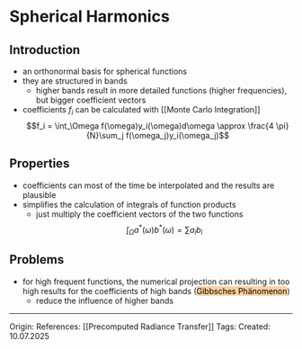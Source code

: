 # Spherical Harmonics

## Introduction

- an orthonormal basis for spherical functions
- they are structured in bands
	- higher bands result in more detailed functions (higher frequencies), but bigger coefficient vectors
- coefficients $f_i$ can be calculated with [[Monte Carlo Integration]] 
$$f_i = \int_\Omega f(\omega)y_i(\omega)d\omega \approx \frac{4 \pi}{N}\sum_j f(\omega_j)y_i(\omega_j)$$
## Properties

- coefficients can most of the time be interpolated and the results are plausible
- simplifies the calculation of integrals of function products
	- just multiply the coefficient vectors of the two functions
$$\int_\Omega a^*(\omega)b^*(\omega) = \sum a_i b_i$$

## Problems

- for high frequent functions, the numerical projection can resulting in too high results for the coefficients of high bands (<mark style="background: #FFB86CA6;">Gibbsches Phänomenon</mark>)
	- reduce the influence of higher bands

---

Origin: 
References: [[Precomputed Radiance Transfer]]
Tags: 
Created: 10.07.2025


